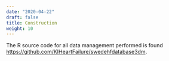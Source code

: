 ```yaml
---
date: "2020-04-22"
draft: false
title: Construction
weight: 10
---
```


The R source code for all data management performed is found https://github.com/KIHeartFailure/swedehfdatabase3dm.